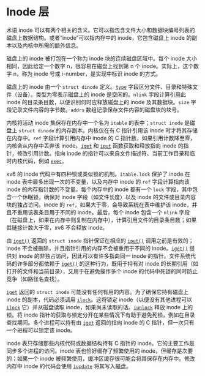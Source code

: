 # Inode 层

术语 inode 可以有两个相关的含义。它可以指包含文件大小和数据块编号列表的磁盘上数据结构。或者“inode”可以指内存中的 inode，它包含磁盘上 inode 的副本以及内核中所需的额外信息。

磁盘上的 inode 被打包在一个称为 inode 块的连续磁盘区域中。每个 inode 大小相同，因此给定一个数字 n，很容易在磁盘上找到第 n 个 inode。实际上，这个数字 n，称为 inode 号或 i-number，是实现中标识 inode 的方式。

磁盘上的 inode 由一个 `struct dinode` 定义。[`type`](/source/xv6-riscv/kernel/fs.c.md#type-kernel-fs-c) 字段区分文件、目录和特殊文件（设备）。类型为零表示磁盘上的 inode 是空闲的。`nlink` 字段计算引用此 inode 的目录条目数，以便识别何时应释放磁盘上的 inode 及其数据块。`size` 字段记录文件内容的字节数。`addrs` 数组记录保存文件内容的磁盘块的块号。

内核将活动 inode 集保存在内存中一个名为 `itable` 的表中；`struct inode` 是磁盘上 `struct dinode` 的内存副本。内核仅在有 C 指针引用该 inode 时才将其存储在内存中。`ref` 字段计算引用内存中 inode 的 C 指针数，如果引用计数降至零，内核会从内存中丢弃该 inode。[`iget`](/source/xv6-riscv/kernel/fs.c.md) 和 [`iput`](/source/xv6-riscv/kernel/defs.h.md) 函数获取和释放指向 inode 的指针，修改引用计数。指向 inode 的指针可以来自文件描述符、当前工作目录和临时内核代码，例如 [`exec`](/source/xv6-riscv/user/user.h.md)。

xv6 的 inode 代码中有四种锁或类似锁的机制。`itable.lock` 保护了 inode 在 inode 表中最多出现一次的不变量，以及内存中 inode 的 `ref` 字段计算指向该 inode 的内存指针数的不变量。每个内存中的 inode 都有一个 `lock` 字段，其中包含一个休眠锁，确保对 inode 字段（如文件长度）以及 inode 的文件或目录内容块的独占访问。inode 的 `ref`，如果大于零，会导致系统在表中维护该 inode，并且不重用该表条目用于不同的 inode。最后，每个 inode 包含一个 `nlink` 字段（在磁盘上，如果在内存中则复制在内存中），计算引用文件的目录条目数；如果其链接计数大于零，xv6 不会释放 inode。

由 [`iget()`](/source/xv6-riscv/kernel/fs.c.md#iget-kernel-fs-c) 返回的 `struct inode` 指针保证在相应的 [`iput()`](/source/xv6-riscv/user/usertests.c.md#iput-user-usertests-c) 调用之前是有效的；inode 不会被删除，并且指针引用的内存不会被重用于不同的 inode。[`iget()`](/source/xv6-riscv/kernel/fs.c.md#iget-kernel-fs-c) 提供对 inode 的非独占访问，因此可以有许多指向同一 inode 的指针。文件系统代码的许多部分都依赖于 [`iget()`](/source/xv6-riscv/kernel/fs.c.md#iget-kernel-fs-c) 的这种行为，既用于持有对 inode 的长期引用（如打开的文件和当前目录），又用于在避免操作多个 inode 的代码中死锁的同时防止竞争（如路径名查找）。

[`iget`](/source/xv6-riscv/kernel/fs.c.md) 返回的 `struct inode` 可能没有任何有用的内容。为了确保它持有磁盘上 inode 的副本，代码必须调用 [`ilock`](/source/xv6-riscv/kernel/defs.h.md)。这将锁定 inode（以便没有其他进程可以 [`ilock`](/source/xv6-riscv/kernel/defs.h.md) 它）并从磁盘读取 inode，如果尚未读取的话。[`iunlock`](/source/xv6-riscv/kernel/defs.h.md) 释放 inode 上的锁。将 inode 指针的获取与锁定分开在某些情况下有助于避免死锁，例如在目录查找期间。多个进程可以持有由 [`iget`](/source/xv6-riscv/kernel/fs.c.md) 返回的指向 inode 的 C 指针，但一次只有一个进程可以锁定该 inode。

inode 表只存储那些内核代码或数据结构持有 C 指针的 inode。它的主要工作是同步多个进程的访问。inode 表也恰好缓存了频繁使用的 inode，但缓存是次要的；如果一个 inode 被频繁使用，缓冲区缓存很可能会将其保存在内存中。修改内存中 inode 的代码会使用 [`iupdate`](/source/xv6-riscv/kernel/defs.h.md) 将其写入磁盘。